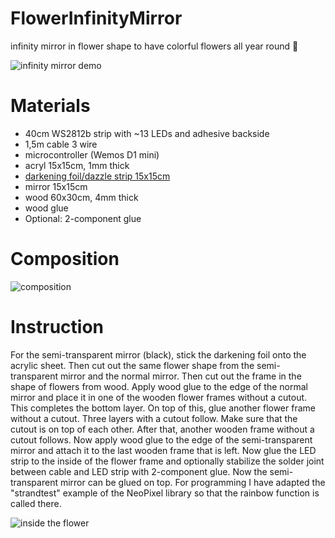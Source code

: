 # FlowerInfinityMirror
infinity mirror in flower shape to have colorful flowers all year round 🌷

![infinity mirror demo](https://user-images.githubusercontent.com/8758907/112809631-7ba8c500-907a-11eb-8e0a-0914c1aae0c1.gif)


# Materials
- 40cm WS2812b strip with ~13 LEDs and adhesive backside
- 1,5m cable 3 wire
- microcontroller (Wemos D1 mini)
- acryl 15x15cm, 1mm thick
- [darkening foil/dazzle strip 15x15cm](https://www.amazon.de/dp/B001CC6VYO)
- mirror 15x15cm
- wood 60x30cm, 4mm thick
- wood glue
- Optional: 2-component glue

# Composition

![composition](https://user-images.githubusercontent.com/8758907/112809537-6469d780-907a-11eb-8096-998a512259e0.png)

# Instruction
For the semi-transparent mirror (black), stick the darkening foil onto the acrylic sheet. Then cut out the same flower shape from the semi-transparent mirror and the normal mirror. Then cut out the frame in the shape of flowers from wood. 
Apply wood glue to the edge of the normal mirror and place it in one of the wooden flower frames without a cutout. This completes the bottom layer. On top of this, glue another flower frame without a cutout. Three layers with a cutout follow. Make sure that the cutout is on top of each other. After that, another wooden frame without a cutout follows. Now apply wood glue to the edge of the semi-transparent mirror and attach it to the last wooden frame that is left. 
Now glue the LED strip to the inside of the flower frame and optionally stabilize the solder joint between cable and LED strip with 2-component glue. Now the semi-transparent mirror can be glued on top.
For programming I have adapted the "strandtest" example of the NeoPixel library so that the rainbow function is called there.

![inside the flower](https://user-images.githubusercontent.com/8758907/112811146-0d650200-907c-11eb-8d38-087f486d9d9e.jpg)
